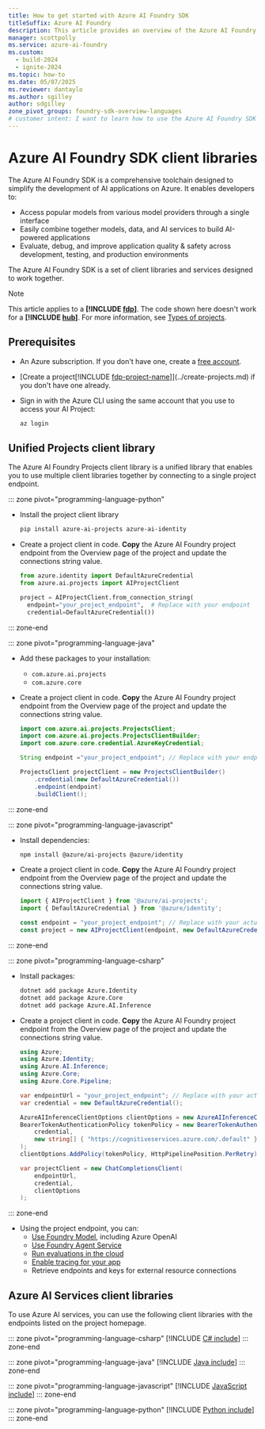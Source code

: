 ```yaml
---
title: How to get started with Azure AI Foundry SDK
titleSuffix: Azure AI Foundry
description: This article provides an overview of the Azure AI Foundry SDK and how to get started using it.
manager: scottpolly
ms.service: azure-ai-foundry
ms.custom:
  - build-2024
  - ignite-2024
ms.topic: how-to
ms.date: 05/07/2025
ms.reviewer: dantaylo
ms.author: sgilley
author: sdgilley
zone_pivot_groups: foundry-sdk-overview-languages
# customer intent: I want to learn how to use the Azure AI Foundry SDK to build AI applications on Azure.
---
```


# Azure AI Foundry SDK client libraries

The Azure AI Foundry SDK is a comprehensive toolchain designed to simplify the development of AI applications on Azure. It enables developers to:

- Access popular models from various model providers through a single interface
- Easily combine together models, data, and AI services to build AI-powered applications
- Evaluate, debug, and improve application quality & safety across development, testing, and production environments

The Azure AI Foundry SDK is a set of client libraries and services designed to work together. 

> [!NOTE]
> This article applies to a **[!INCLUDE [fdp](../../includes/fdp-project-name.md)]**. The code shown here doesn't work for a **[!INCLUDE [hub](../../includes/hub-project-name.md)]**. For more information, see [Types of projects](../../what-is-azure-ai-foundry.md#project-types).

## Prerequisites

* An Azure subscription. If you don't have one, create a [free account](https://azure.microsoft.com/free/).
* [Create a project[!INCLUDE [fdp-project-name](../../includes/fdp-project-name.md)]](../create-projects.md) if you don't have one already.
* Sign in with the Azure CLI using the same account that you use to access your AI Project:

    ```bash
    az login
    ```

## Unified Projects client library

The Azure AI Foundry Projects client library is a unified library that enables you to use multiple client libraries together by connecting to a single project endpoint.

::: zone pivot="programming-language-python"

* Install the project client library 

    ```bash
    pip install azure-ai-projects azure-ai-identity
    ```

* Create a project client in code.  **Copy** the Azure AI Foundry project endpoint from the Overview page of the project and update the connections string value.

    ```python
    from azure.identity import DefaultAzureCredential
    from azure.ai.projects import AIProjectClient
    
    project = AIProjectClient.from_connection_string(
      endpoint="your_project_endpoint",  # Replace with your endpoint
      credential=DefaultAzureCredential())
    ```

::: zone-end

::: zone pivot="programming-language-java"


* Add these packages to your installation:
    * `com.azure.ai.projects`
    * `com.azure.core`

* Create a project client in code.  **Copy** the Azure AI Foundry project endpoint from the Overview page of the project and update the connections string value.

    ```java
    import com.azure.ai.projects.ProjectsClient;
    import com.azure.ai.projects.ProjectsClientBuilder;
    import com.azure.core.credential.AzureKeyCredential;
    
    String endpoint ="your_project_endpoint"; // Replace with your endpoint
    
    ProjectsClient projectClient = new ProjectsClientBuilder()
        .credential(new DefaultAzureCredential())
        .endpoint(endpoint)
        .buildClient();
    ```



::: zone-end

::: zone pivot="programming-language-javascript"

* Install dependencies:

    ```bash
    npm install @azure/ai-projects @azure/identity
    ```

* Create a project client in code.  **Copy** the Azure AI Foundry project endpoint from the Overview page of the project and update the connections string value.


    ```javascript
    import { AIProjectClient } from '@azure/ai-projects';
    import { DefaultAzureCredential } from '@azure/identity';
    
    const endpoint = "your_project_endpoint"; // Replace with your actual endpoint
    const project = new AIProjectClient(endpoint, new DefaultAzureCredential());
    ```

::: zone-end

::: zone pivot="programming-language-csharp"

* Install packages:

    ```bash
    dotnet add package Azure.Identity
    dotnet add package Azure.Core
    dotnet add package Azure.AI.Inference
    ```

* Create a project client in code.  **Copy** the Azure AI Foundry project endpoint from the Overview page of the project and update the connections string value.

    ```csharp
    using Azure;
    using Azure.Identity;
    using Azure.AI.Inference;
    using Azure.Core;
    using Azure.Core.Pipeline;
    
    var endpointUrl = "your_project_endpoint"; // Replace with your actual endpoint
    var credential = new DefaultAzureCredential();
    
    AzureAIInferenceClientOptions clientOptions = new AzureAIInferenceClientOptions();
    BearerTokenAuthenticationPolicy tokenPolicy = new BearerTokenAuthenticationPolicy(
        credential, 
        new string[] { "https://cognitiveservices.azure.com/.default" }
    );
    clientOptions.AddPolicy(tokenPolicy, HttpPipelinePosition.PerRetry);
    
    var projectClient = new ChatCompletionsClient(
        endpointUrl, 
        credential,
        clientOptions
    );
    ```

::: zone-end

<a name="azure-ai-foundry-agent-service"></a>
* Using the project endpoint, you can:
    - [Use Foundry Model](../../quickstarts/get-started-code.md), including Azure OpenAI
    - [Use Foundry Agent Service](../../../ai-services/agents/quickstart.md?context=/azure/ai-foundry/context/context)
    - [Run evaluations in the cloud](../../../ai-services/openai/how-to/evaluations.md?context=/azure/ai-foundry/context/context)
    - [Enable tracing for your app](../../concepts/trace.md) 
    - Retrieve endpoints and keys for external resource connections

## Azure AI Services client libraries

To use Azure AI services, you can use the following client libraries with the endpoints listed on the project homepage.

<!-- ::: zone pivot="programming-language-cpp"
[!INCLUDE [C++ include](../../includes/sdk/cpp.md)]
::: zone-end -->

::: zone pivot="programming-language-csharp"
[!INCLUDE [C# include](../../includes/sdk/csharp.md)]
::: zone-end

<!-- ::: zone pivot="programming-language-go"
[!INCLUDE [Go include](../../includes/sdk/go.md)]
::: zone-end -->

::: zone pivot="programming-language-java"
[!INCLUDE [Java include](../../includes/sdk/java.md)]
::: zone-end

::: zone pivot="programming-language-javascript"
[!INCLUDE [JavaScript include](../../includes/sdk/javascript.md)]
::: zone-end

<!-- ::: zone pivot="programming-language-objectivec"
[!INCLUDE [ObjectiveC include](../../includes/sdk/objective-c.md)]
::: zone-end -->

::: zone pivot="programming-language-python"
[!INCLUDE [Python include](./../../includes/sdk/python.md)]
::: zone-end

<!-- ::: zone pivot="programming-language-swift"
[!INCLUDE [Swift include](../../includes/sdk/swift.md)]
::: zone-end -->
